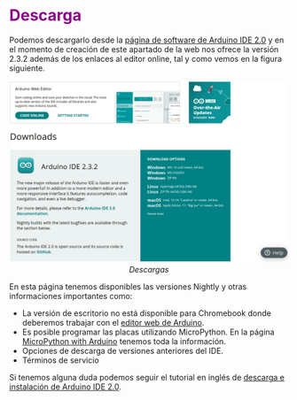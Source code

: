 # <FONT COLOR=#8B008B>Descarga</font>
Podemos descargarlo desde la [página de software de Arduino IDE 2.0](https://www.arduino.cc/en/software) y en el momento de creación de este apartado de la web nos ofrece la versión 2.3.2 además de los enlaces al editor online, tal y como vemos en la figura siguiente.

<center>

![Descargas](../img/IDE/descarga.png)  
*Descargas*

</center>

En esta página tenemos disponibles las versiones Nightly y otras informaciones importantes como:

* La versión de escritorio no está disponible para Chromebook donde deberemos trabajar con el [editor web de Arduino](https://create.arduino.cc/editor/).
* Es posible programar las placas utilizando MicroPython. En la página [MicroPython with Arduino](https://docs.arduino.cc/micropython) tenemos toda la información.
* Opciones de descarga de versiones anteriores del IDE.
* Términos de servicio

Si tenemos alguna duda podemos seguir el tutorial en inglés de [descarga e instalación de Arduino IDE 2.0](https://docs.arduino.cc/software/ide-v2/tutorials/getting-started/ide-v2-downloading-and-installing).
